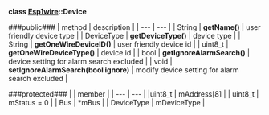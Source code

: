 **class [Esp1wire](./Esp1wire.md)::Device**

###public###
| method | description |
| --- | --- |
| String | **getName()** | user friendly device type |
| DeviceType | **getDeviceType()** | device type |
| String | **getOneWireDeviceID()** | user friendly device id | 
| uint8_t | **getOneWireDeviceType()** | device id |
| bool | **getIgnoreAlarmSearch()** | device setting for alarm search excluded |
| void | **setIgnoreAlarmSearch(bool ignore)** | modify device setting for alarm search excluded |

###protected###
| | member |
| --- | --- |
|uint8_t | mAddress[8] |
| uint8_t | mStatus = 0 |
| Bus | *mBus |
| DeviceType | mDeviceType |
